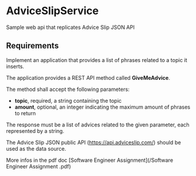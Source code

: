 # AdviceSlipService

Sample web api that replicates Advice Slip JSON API

## Requirements

Implement an application that provides a list of phrases related to a topic it inserts.

The application provides a REST API method called **GiveMeAdvice**.

The method shall accept the following parameters:
- **topic**, required, a string containing the topic
- **amount**, optional, an integer indicating the maximum amount of phrases to return

The response must be a list of advices related to the given parameter, each represented
by a string.

The Advice Slip JSON public API (https://api.adviceslip.com/) should be used as the data
source.

More infos in the pdf doc [Software Engineer Assignment](/Software Engineer Assignment .pdf)


